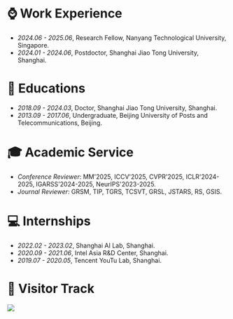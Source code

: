 # ⌚️ Work Experience
- *2024.06 - 2025.06*, Research Fellow, Nanyang Technological University, Singapore.
- *2024.01 - 2024.06*, Postdoctor, Shanghai Jiao Tong University, Shanghai.

# 📖 Educations
- *2018.09 - 2024.03*, Doctor, Shanghai Jiao Tong University, Shanghai.
- *2013.09 - 2017.06*, Undergraduate, Beijing University of Posts and Telecommunications, Beijing.

# 🎓 Academic Service
- *Conference Reviewer*: MM'2025, ICCV'2025, CVPR'2025, ICLR'2024-2025, IGARSS'2024-2025, NeurIPS'2023-2025.
- *Journal Reviewer*: GRSM, TIP, TGRS, TCSVT, GRSL, JSTARS, RS, GSIS.

# 💻 Internships
- *2022.02 - 2023.02*, Shanghai AI Lab, Shanghai.
- *2020.09 - 2021.06*, Intel Asia R&D Center, Shanghai.
- *2019.07 - 2020.05*, Tencent YouTu Lab, Shanghai.

# 👣 Visitor Track
<a href="https://clustrmaps.com/site/1bw31"  title="Visit tracker"><img src="//www.clustrmaps.com/map_v2.png?d=Dz2WKzeH_f-bhlf4P1GUyy66xVmeZ27SfvNlGz7cOhI&cl=ffffff" /></a>
